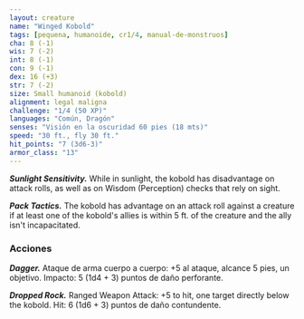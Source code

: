 ```yaml
---
layout: creature
name: "Winged Kobold"
tags: [pequena, humanoide, cr1/4, manual-de-monstruos]
cha: 8 (-1)
wis: 7 (-2)
int: 8 (-1)
con: 9 (-1)
dex: 16 (+3)
str: 7 (-2)
size: Small humanoid (kobold)
alignment: legal maligna
challenge: "1/4 (50 XP)"
languages: "Común, Dragón"
senses: "Visión en la oscuridad 60 pies (18 mts)"
speed: "30 ft., fly 30 ft."
hit_points: "7 (3d6-3)"
armor_class: "13"
---
```


***Sunlight Sensitivity.*** While in sunlight, the kobold has disadvantage on attack rolls, as well as on Wisdom (Perception) checks that rely on sight.

***Pack Tactics.*** The kobold has advantage on an attack roll against a creature if at least one of the kobold's allies is within 5 ft. of the creature and the ally isn't incapacitated.

### Acciones

***Dagger.*** Ataque de arma cuerpo a cuerpo: +5 al ataque, alcance 5 pies, un objetivo. Impacto: 5 (1d4 + 3) puntos de daño perforante.

***Dropped Rock.*** Ranged Weapon Attack: +5 to hit, one target directly below the kobold. Hit: 6 (1d6 + 3) puntos de daño contundente.